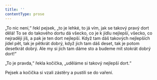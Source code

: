 ```yaml
---
title: ''
contentType: prose
---
```


<section>

„To nic není,“ řekl pejsek, „to je lehké, to já vím, jak se takový pravý dort dělá! To se do takového dortu dá všecko, co je k jídlu nejlepší, všecko, co nejraději jíš, a pak je ten dort nejlepší. Když tam dáš takových nejlepších jídel pět, tak je pětkrát dobrý, když jich tam dáš deset, tak je potom desetkrát dobrý. Ale my si jich tam dáme sto a budeme mít stokrát dobrý dort!“

„To je pravda,“ řekla kočička, „uděláme si takový nejlepší dort.“

Pejsek a kočička si vzali zástěry a pustili se do vaření.

</section>
